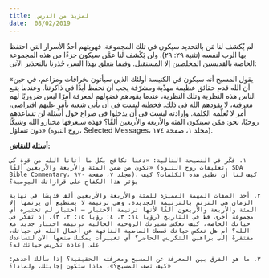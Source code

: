 ```yaml
---
title:  لمزيد من الدرس
date:  08/02/2019
---
```


لم يُكشف لنا مَن بالتحديد سيكون في تلك المجموعة. فهويتهم أحدُ الأسرار التي احتفظ بها الرب لنفسه (تثنية ٢٩: ٢٩). ولن يَكْشف لنا عمَّن سيكون جزءًا من هذه المجموعة الخاصة بالقديسين المخلصين إلا المستقبل. وفيما يتعلق بهذا السر، حُذرنا بالتحذير الآتي:

«يقول المسيح أنه سيكون في الكنيسة أولئك الذين سيأتون بخرافات ومزاعم، في حين أن الله قدم حقائق عظيمة مهذّبة ومشرّفة يجب أن تحفظ أبدًا في ذاكرتنا. وعندما يتبع الناس هذه النظرية وتلك النظرية، عندما يقودهم فضولهم لمعرفة أمرًا ليس ضروريًا لهم معرفته، لا يقودهم الله في ذلك. فخطته ليست في أن يأتي شعبه بأمرٍ عليهم افتراضي، أمر لا تُعلّمه الكلمة. وإرادته ليست في أن يدخلوا في صراع حول أسئلة لن تساعدهم روحيًا، نحو: ممّن سيتكون المئة والأربعة والأربعين ألفًا؟ فهذه سيعرفها مختارو الله وشيكًا دون تساؤل» (روح النبوة، Selected Messages، مجلد ١، صفحة ١٧٤).

**أسئلة للنقاش:**

`١. فكّر في النصيحة التالية: «دعنا نكافح بكل ما أتانا الله من قوة كي نكون من ضمن المئة والأربعة والأربعين ألفًا» (تعليقات روح النبوة، SDA Bible Commentary، مجلد ٧، صفحة ٩٧٠). كيف لنا أن نطبق هذه الكلمات؟ كيف يؤثر هذا الكفاح على قراراتك اليومية؟`

`٢. أحد الصفات المهمة المميزة للمئة والأربعة والأربعين ألف قديسًا في نهاية الزمان هي الترنم بالترنيمة الجديدة. وهي ترنيمة لا يستطيع أن يرنمها إلا المئة والأربعة والأربعون ألفًا لأنها ترنيمة الاختبار – اختبار لم تختبره أي مجموعة أخرى قط في التاريخ (رؤيا ١٤: ٣، ٤؛ رؤيا ١٥: ٢، ٣). إذ تفكر في حياتك الخاصة، كيف تعكس مسيرتك الروحية الحالية ترنيمة اختبار جديد مع الله؟ أم هل تعكس حياتك قصصك الماضية التافهة عن أعمال الله في حياتك، مفتقرةً إلى براهين التكريس الحاضر؟ أي تغييرات يمكنك صنعها الآن لتساعدك على إعادة تكريس حياتك له؟`

`٣. ما هو الفرق بين المعرفة عن المسيح ومعرفته الحقيقية؟ إذا سألك أحدهم: «كيف تصف المسيح؟»، ماذا ستكون إجابتك، ولماذا؟`